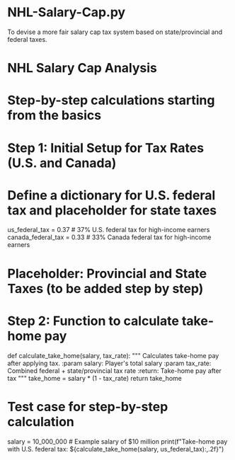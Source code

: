 # NHL-Salary-Cap.py
To devise a more fair salary cap tax system based on state/provincial and federal taxes. 

# NHL Salary Cap Analysis
# Step-by-step calculations starting from the basics

# Step 1: Initial Setup for Tax Rates (U.S. and Canada)

# Define a dictionary for U.S. federal tax and placeholder for state taxes
us_federal_tax = 0.37  # 37% U.S. federal tax for high-income earners
canada_federal_tax = 0.33  # 33% Canada federal tax for high-income earners

# Placeholder: Provincial and State Taxes (to be added step by step)

# Step 2: Function to calculate take-home pay
def calculate_take_home(salary, tax_rate):
    """
    Calculates take-home pay after applying tax.
    :param salary: Player's total salary
    :param tax_rate: Combined federal + state/provincial tax rate
    :return: Take-home pay after tax
    """
    take_home = salary * (1 - tax_rate)
    return take_home

# Test case for step-by-step calculation
salary = 10_000_000  # Example salary of $10 million
print(f"Take-home pay with U.S. federal tax: ${calculate_take_home(salary, us_federal_tax):,.2f}")

